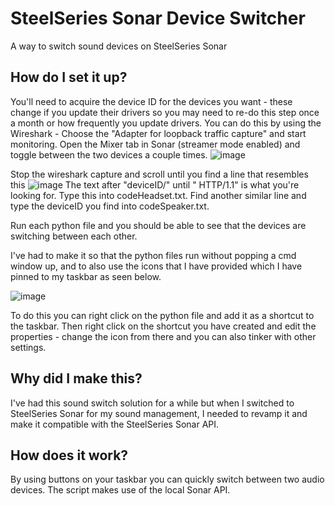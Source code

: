 # SteelSeries Sonar Device Switcher
A way to switch sound devices on SteelSeries Sonar

## How do I set it up?
You'll need to acquire the device ID for the devices you want - these change if you update their drivers so you may need to re-do this step once a month or how frequently you update drivers. 
You can do this by using the Wireshark - Choose the "Adapter for loopback traffic capture" and start monitoring. Open the Mixer tab in Sonar (streamer mode enabled) and toggle between the two devices a couple times.
![image](https://github.com/zencane/SteelSeries-Sonar-Device-Switcher/assets/141449041/d52839d1-3e6f-49bc-a0ec-7123faf3473a)

Stop the wireshark capture and scroll until you find a line that resembles this ![image](https://github.com/zencane/SteelSeries-Sonar-Device-Switcher/assets/141449041/c0f4b54f-25d8-4bbb-8a69-fe07d3154d4e)
The text after "deviceID/" until " HTTP/1.1" is what you're looking for. Type this into codeHeadset.txt. Find another similar line and type the deviceID you find into codeSpeaker.txt.

Run each python file and you should be able to see that the devices are switching between each other.

I've had to make it so that the python files run without popping a cmd window up, and to also use the icons that I have provided which I have pinned to my taskbar as seen below.

![image](https://github.com/zencane/SteelSeries-Sonar-Device-Switcher/assets/141449041/b3ef520d-0631-477b-9186-2806ab05ef9e)

To do this you can right click on the python file and add it as a shortcut to the taskbar. Then right click on the shortcut you have created and edit the properties - change the icon from there and you can also tinker with other settings.

## Why did I make this?
I've had this sound switch solution for a while but when I switched to SteelSeries Sonar for my sound management, I needed to revamp it and make it compatible with the SteelSeries Sonar API.

## How does it work?
By using buttons on your taskbar you can quickly switch between two audio devices. The script makes use of the local Sonar API. 
